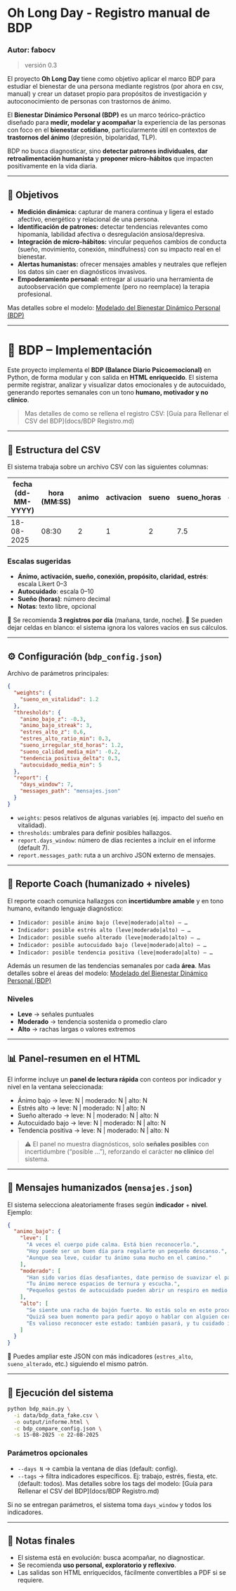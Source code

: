 
# Oh Long Day - Registro manual de BDP
### Autor: fabocv
> versión 0.3

El proyecto **Oh Long Day** tiene como objetivo aplicar el marco BDP para estudiar el bienestar de una persona mediante registros (por ahora en csv, manual) y crear un dataset propio para propósitos de investigación y autoconocimiento de personas con trastornos de ánimo.

El **Bienestar Dinámico Personal (BDP)** es un marco teórico-práctico diseñado para **medir, modelar y acompañar** la experiencia de las personas con foco en el **bienestar cotidiano**, particularmente útil en contextos de **trastornos del ánimo** (depresión, bipolaridad, TLP).

BDP no busca diagnosticar, sino **detectar patrones individuales**, **dar retroalimentación humanista** y **proponer micro-hábitos** que impacten positivamente en la vida diaria.

---

## 🎯 Objetivos

- **Medición dinámica:** capturar de manera continua y ligera el estado afectivo, energético y relacional de una persona.  
- **Identificación de patrones:** detectar tendencias relevantes como hipomanía, labilidad afectiva o desregulación ansiosa/depresiva.  
- **Integración de micro-hábitos:** vincular pequeños cambios de conducta (sueño, movimiento, conexión, mindfulness) con su impacto real en el bienestar.  
- **Alertas humanistas:** ofrecer mensajes amables y neutrales que reflejen los datos sin caer en diagnósticos invasivos.  
- **Empoderamiento personal:** entregar al usuario una herramienta de autoobservación que complemente (pero no reemplace) la terapia profesional.

Mas detalles sobre el modelo: [Modelado del Bienestar Dinámico Personal (BDP)](docs/BDP.md)

---


# 📘 BDP – Implementación

Este proyecto implementa el **BDP (Balance Diario Psicoemocional)** en Python, de forma modular y con salida en **HTML enriquecido**. El sistema permite registrar, analizar y visualizar datos emocionales y de autocuidado, generando reportes semanales con un tono **humano, motivador y no clínico**.

> Mas detalles de como se rellena el registro CSV: [Guía para Rellenar el CSV del BDP](docs/BDP Registro.md)

---

## 📂 Estructura del CSV

El sistema trabaja sobre un archivo CSV con las siguientes columnas:

| fecha (dd-MM-YYYY) | hora (MM\:SS) | animo | activacion | sueno | sueno\_horas | conexion | proposito | claridad | estres | autocuidado | notas             |
| ------------------ | ------------- | ----- | ---------- | ----- | ------------ | -------- | --------- | -------- | ------ | ----------- | ----------------- |
| 18-08-2025         | 08:30         | 2     | 1          | 2     | 7.5          | 2        | 2         | 1        | 0      | 7           | Descripción libre |

### Escalas sugeridas

* **Ánimo, activación, sueño, conexión, propósito, claridad, estrés**: escala Likert 0–3
* **Autocuidado**: escala 0–10
* **Sueño (horas)**: número decimal
* **Notas**: texto libre, opcional

🔹 Se recomienda **3 registros por día** (mañana, tarde, noche).
🔹 Se pueden dejar celdas en blanco: el sistema ignora los valores vacíos en sus cálculos.

---

## ⚙️ Configuración (`bdp_config.json`)

Archivo de parámetros principales:

```json
{
  "weights": {
    "sueno_en_vitalidad": 1.2
  },
  "thresholds": {
    "animo_bajo_z": -0.3,
    "animo_bajo_streak": 3,
    "estres_alto_z": 0.6,
    "estres_alto_ratio_min": 0.3,
    "sueno_irregular_std_horas": 1.2,
    "sueno_calidad_media_min": -0.2,
    "tendencia_positiva_delta": 0.3,
    "autocuidado_media_min": 5
  },
  "report": {
    "days_window": 7,
    "messages_path": "mensajes.json"
  }
}
```

* `weights`: pesos relativos de algunas variables (ej. impacto del sueño en vitalidad).
* `thresholds`: umbrales para definir posibles hallazgos.
* `report.days_window`: número de días recientes a incluir en el informe (default 7).
* `report.messages_path`: ruta a un archivo JSON externo de mensajes.

---

## 💬 Reporte Coach (humanizado + niveles)

El reporte coach comunica hallazgos con **incertidumbre amable** y en tono humano, evitando lenguaje diagnóstico:

* `Indicador: posible ánimo bajo (leve|moderado|alto) — …`
* `Indicador: posible estrés alto (leve|moderado|alto) — …`
* `Indicador: posible sueño alterado (leve|moderado|alto) — …`
* `Indicador: posible autocuidado bajo (leve|moderado|alto) — …`
* `Indicador: posible tendencia positiva (leve|moderado|alto) — …`

Además un resumen de las tendencias semanales por cada **área**. Mas detalles sobre el áreas del modelo: [Modelado del Bienestar Dinámico Personal (BDP)](docs/BDP.md)

### Niveles

* **Leve** → señales puntuales
* **Moderado** → tendencia sostenida o promedio claro
* **Alto** → rachas largas o valores extremos

---

## 📊 Panel-resumen en el HTML

El informe incluye un **panel de lectura rápida** con conteos por indicador y nivel en la ventana seleccionada:

* Ánimo bajo → leve: N | moderado: N | alto: N
* Estrés alto → leve: N | moderado: N | alto: N
* Sueño alterado → leve: N | moderado: N | alto: N
* Autocuidado bajo → leve: N | moderado: N | alto: N
* Tendencia positiva → leve: N | moderado: N | alto: N

> ⚠️ El panel no muestra diagnósticos, solo **señales posibles** con incertidumbre (“posible …”), reforzando el carácter **no clínico** del sistema.

---

## 📑 Mensajes humanizados (`mensajes.json`)

El sistema selecciona aleatoriamente frases según **indicador** + **nivel**. Ejemplo:

```json
{
  "animo_bajo": {
    "leve": [
      "A veces el cuerpo pide calma. Está bien reconocerlo.",
      "Hoy puede ser un buen día para regalarte un pequeño descanso.",
      "Aunque sea leve, cuidar tu ánimo suma mucho en el camino."
    ],
    "moderado": [
      "Han sido varios días desafiantes, date permiso de suavizar el paso.",
      "Tu ánimo merece espacios de ternura y escucha.",
      "Pequeños gestos de autocuidado pueden abrir un respiro en medio del peso."
    ],
    "alto": [
      "Se siente una racha de bajón fuerte. No estás solo en este proceso.",
      "Quizá sea buen momento para pedir apoyo o hablar con alguien cercano.",
      "Es valioso reconocer este estado: también pasará, y tu cuidado importa."
    ]
  }
}
```

📌 Puedes ampliar este JSON con más indicadores (`estres_alto`, `sueno_alterado`, etc.) siguiendo el mismo patrón.

---


## 🚀 Ejecución del sistema

```bash
python bdp_main.py \
  -i data/bdp_data_fake.csv \
  -o output/informe.html \
  -c bdp_compare_config.json \
  -s 15-08-2025 -e 22-08-2025
```

### Parámetros opcionales

* `--days N` → cambia la ventana de días (default: config).
* `--tags` → filtra indicadores específicos. Ej: trabajo, estrés, fiesta, etc. (default: todos). Mas detalles sobre los tags del modelo: [Guía para Rellenar el CSV del BDP](docs/BDP Registro.md)

Si no se entregan parámetros, el sistema toma `days_window` y todos los indicadores.

---

## 🔗 Notas finales

* El sistema está en evolución: busca acompañar, no diagnosticar.
* Se recomienda **uso personal, exploratorio y reflexivo**.
* Las salidas son HTML enriquecidos, fácilmente convertibles a PDF si se requiere.



